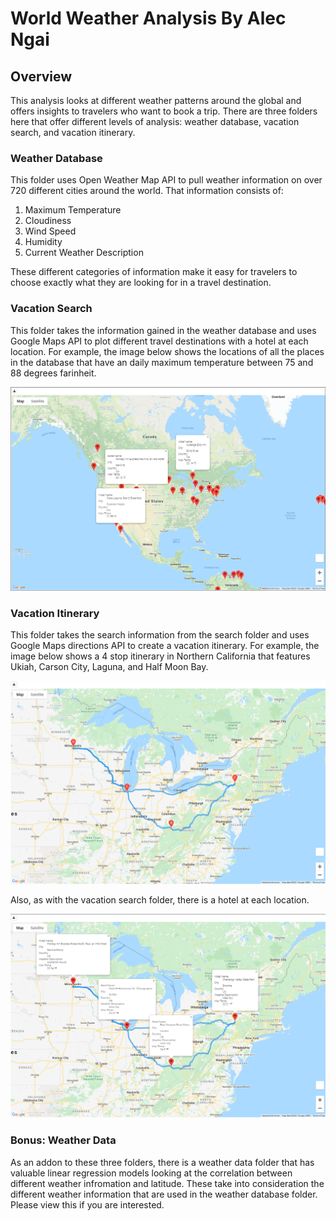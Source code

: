 # World Weather Analysis By Alec Ngai

## Overview

This analysis looks at different weather patterns around the global and offers insights to travelers who want to book a trip. There are three folders here that offer different levels of analysis: weather database, vacation search, and vacation itinerary.

### Weather Database

This folder uses Open Weather Map API to pull weather information on over 720 different cities around the world. That information consists of:

1. Maximum Temperature
2. Cloudiness
3. Wind Speed
4. Humidity
5. Current Weather Description

These different categories of information make it easy for travelers to choose exactly what they are looking for in a travel destination.

### Vacation Search

This folder takes the information gained in the weather database and uses Google Maps API to plot different travel destinations with a hotel at each location. For example, the image below shows the locations of all the places in the database that have an daily maximum temperature between 75 and 88 degrees farinheit.

![vacation_search_map](https://github.com/alecngai/06_World_Weather_Analysis/blob/main/Vacation_Search/WeatherPy_vacation_map.png)

### Vacation Itinerary

This folder takes the search information from the search folder and uses Google Maps directions API to create a vacation itinerary. For example, the image below shows a 4 stop itinerary in Northern California that features Ukiah, Carson City, Laguna, and Half Moon Bay.

![vacation_itinerary_map](https://github.com/alecngai/06_World_Weather_Analysis/blob/main/Vacation_Itinerary/WeatherPy_travel_map.png)

Also, as with the vacation search folder, there is a hotel at each location.

![vacation_itinerary_markers](https://github.com/alecngai/06_World_Weather_Analysis/blob/main/Vacation_Itinerary/WeatherPy_travel_map_markers.png)

### Bonus: Weather Data

As an addon to these three folders, there is a weather data folder that has valuable linear regression models looking at the correlation between different weather infromation and latitude. These take into consideration the different weather information that are used in the weather database folder. Please view this if you are interested.
